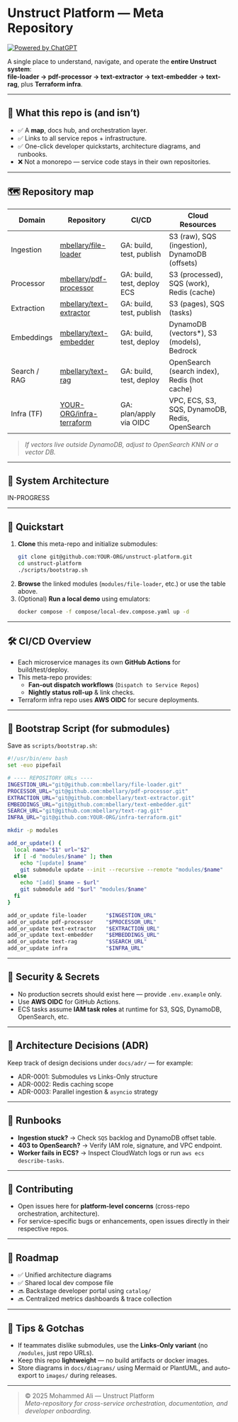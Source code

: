 # Unstruct Platform — Meta Repository

[![Powered by ChatGPT](https://img.shields.io/badge/Powered%20by-ChatGPT-10a37f?style=for-the-badge&logo=openai&logoColor=white)](https://openai.com/chatgpt)

A single place to understand, navigate, and operate the **entire Unstruct system**:  
**file-loader → pdf-processor → text-extractor → text-embedder → text-rag**, plus **Terraform infra**.

---

## 🔭 What this repo is (and isn’t)
- ✅ A **map**, docs hub, and orchestration layer.  
- ✅ Links to all service repos + infrastructure.  
- ✅ One-click developer quickstarts, architecture diagrams, and runbooks.  
- ❌ Not a monorepo — service code stays in their own repositories.

---

## 🗺️ Repository map

| Domain       | Repository                                                                 | CI/CD                      | Cloud Resources |
|---------------|----------------------------------------------------------------------------|-----------------------------|-----------------|
| Ingestion     | [mbellary/file-loader](https://github.com/mbellary/file-loader)         | GA: build, test, publish    | S3 (raw), SQS (ingestion), DynamoDB (offsets) |
| Processor     | [mbellary/pdf-processor](https://github.com/mbellary/pdf-processor)     | GA: build, test, deploy ECS | S3 (processed), SQS (work), Redis (cache) |
| Extraction    | [mbellary/text-extractor](https://github.com/mbellary/text-extractor)   | GA: build, test, publish    | S3 (pages), SQS (tasks) |
| Embeddings    | [mbellary/text-embedder](https://github.com/mbellary/text-embedder)     | GA: build, test, deploy     | DynamoDB (vectors*), S3 (models), Bedrock |
| Search / RAG  | [mbellary/text-rag](https://github.com/mbellary/text-rag)               | GA: build, test, deploy     | OpenSearch (search index), Redis (hot cache) |
| Infra (TF)    | [YOUR-ORG/infra-terraform](https://github.com/YOUR-ORG/infra-terraform) | GA: plan/apply via OIDC     | VPC, ECS, S3, SQS, DynamoDB, Redis, OpenSearch |

> *If vectors live outside DynamoDB, adjust to OpenSearch KNN or a vector DB.*

---

## 🧩 System Architecture

IN-PROGRESS

---

## 🚀 Quickstart

1. **Clone** this meta-repo and initialize submodules:
   ```bash
   git clone git@github.com:YOUR-ORG/unstruct-platform.git
   cd unstruct-platform
   ./scripts/bootstrap.sh
   ```
2. **Browse** the linked modules (`modules/file-loader`, etc.) or use the table above.
3. (Optional) **Run a local demo** using emulators:
   ```bash
   docker compose -f compose/local-dev.compose.yaml up -d
   ```

---

## 🛠️ CI/CD Overview

- Each microservice manages its own **GitHub Actions** for build/test/deploy.  
- This meta-repo provides:
  - **Fan-out dispatch workflows** (`Dispatch to Service Repos`)
  - **Nightly status roll-up** & link checks.
- Terraform infra repo uses **AWS OIDC** for secure deployments.

---

## 🧱 Bootstrap Script (for submodules)

Save as `scripts/bootstrap.sh`:

```bash
#!/usr/bin/env bash
set -euo pipefail

# ---- REPOSITORY URLs ----
INGESTION_URL="git@github.com:mbellary/file-loader.git"
PROCESSOR_URL="git@github.com:mbellary/pdf-processor.git"
EXTRACTION_URL="git@github.com:mbellary/text-extractor.git"
EMBEDDINGS_URL="git@github.com:mbellary/text-embedder.git"
SEARCH_URL="git@github.com:mbellary/text-rag.git"
INFRA_URL="git@github.com:YOUR-ORG/infra-terraform.git"

mkdir -p modules

add_or_update() {
  local name="$1" url="$2"
  if [ -d "modules/$name" ]; then
    echo "[update] $name"
    git submodule update --init --recursive --remote "modules/$name"
  else
    echo "[add] $name ← $url"
    git submodule add "$url" "modules/$name"
  fi
}

add_or_update file-loader      "$INGESTION_URL"
add_or_update pdf-processor    "$PROCESSOR_URL"
add_or_update text-extractor   "$EXTRACTION_URL"
add_or_update text-embedder    "$EMBEDDINGS_URL"
add_or_update text-rag         "$SEARCH_URL"
add_or_update infra            "$INFRA_URL"
```

---

## 🔐 Security & Secrets

- No production secrets should exist here — provide `.env.example` only.  
- Use **AWS OIDC** for GitHub Actions.  
- ECS tasks assume **IAM task roles** at runtime for S3, SQS, DynamoDB, OpenSearch, etc.

---

## 🧠 Architecture Decisions (ADR)

Keep track of design decisions under `docs/adr/` — for example:
- ADR-0001: Submodules vs Links-Only structure  
- ADR-0002: Redis caching scope  
- ADR-0003: Parallel ingestion & `asyncio` strategy  

---

## 📒 Runbooks

- **Ingestion stuck?** → Check `SQS` backlog and DynamoDB offset table.  
- **403 to OpenSearch?** → Verify IAM role, signature, and VPC endpoint.  
- **Worker fails in ECS?** → Inspect CloudWatch logs or run `aws ecs describe-tasks`.

---

## 🤝 Contributing

- Open issues here for **platform-level concerns** (cross-repo orchestration, architecture).  
- For service-specific bugs or enhancements, open issues directly in their respective repos.

---

## 📌 Roadmap

- ✅ Unified architecture diagrams  
- ✅ Shared local dev compose file  
- 🔜 Backstage developer portal using `catalog/`  
- 🔜 Centralized metrics dashboards & trace collection  

---

## 🧭 Tips & Gotchas

- If teammates dislike submodules, use the **Links-Only variant** (no `/modules`, just repo URLs).  
- Keep this repo **lightweight** — no build artifacts or docker images.  
- Store diagrams in `docs/diagrams/` using Mermaid or PlantUML, and auto-export to `images/` during releases.

---

> © 2025 Mohammed Ali — Unstruct Platform  
> _Meta-repository for cross-service orchestration, documentation, and developer onboarding._
